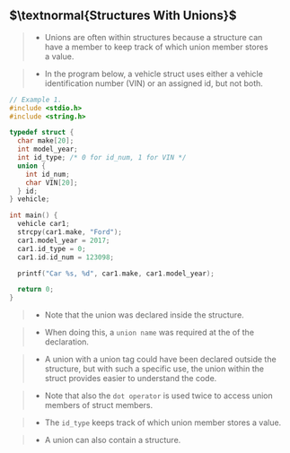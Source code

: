 ## $\textnormal{Structures With Unions}$

> - Unions are often within structures because a structure can <br />
    have a member to keep track of which union member stores <br />
    a value.

> - In the program below, a vehicle struct uses either a vehicle <br />
    identification number (VIN) or an assigned id, but not both.

```c
// Example 1.
#include <stdio.h>
#include <string.h>

typedef struct {
  char make[20];
  int model_year;
  int id_type; /* 0 for id_num, 1 for VIN */
  union {
    int id_num;
    char VIN[20];
  } id;
} vehicle;

int main() {
  vehicle car1;
  strcpy(car1.make, "Ford");
  car1.model_year = 2017;
  car1.id_type = 0;
  car1.id.id_num = 123098;

  printf("Car %s, %d", car1.make, car1.model_year);

  return 0;
}
```

> - Note that the union was declared inside the structure.

> - When doing this, a `union name` was required at the of the <br />
    declaration.

> - A union with a union tag could have been declared outside the <br />
    structure, but with such a specific use, the union within the <br />
    struct provides easier to understand the code.

> - Note that also the `dot operator` is used twice to access union <br />
    members of struct members.

> - The `id_type` keeps track of which union member stores a value.

> - A union can also contain a structure.
